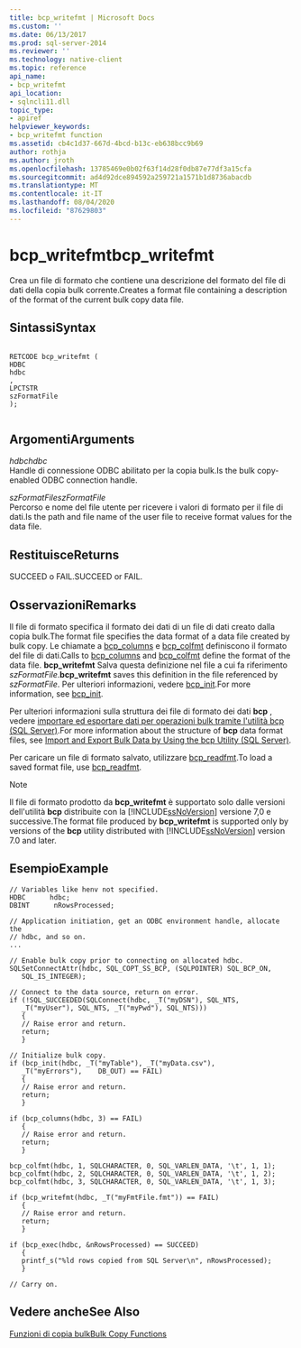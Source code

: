 ```yaml
---
title: bcp_writefmt | Microsoft Docs
ms.custom: ''
ms.date: 06/13/2017
ms.prod: sql-server-2014
ms.reviewer: ''
ms.technology: native-client
ms.topic: reference
api_name:
- bcp_writefmt
api_location:
- sqlncli11.dll
topic_type:
- apiref
helpviewer_keywords:
- bcp_writefmt function
ms.assetid: cb4c1d37-667d-4bcd-b13c-eb638bcc9b69
author: rothja
ms.author: jroth
ms.openlocfilehash: 13785469e0b02f63f14d28f0db87e77df3a15cfa
ms.sourcegitcommit: ad4d92dce894592a259721a1571b1d8736abacdb
ms.translationtype: MT
ms.contentlocale: it-IT
ms.lasthandoff: 08/04/2020
ms.locfileid: "87629803"
---
```

# <a name="bcp_writefmt"></a><span data-ttu-id="8dd65-102">bcp_writefmt</span><span class="sxs-lookup"><span data-stu-id="8dd65-102">bcp_writefmt</span></span>
  <span data-ttu-id="8dd65-103">Crea un file di formato che contiene una descrizione del formato del file di dati della copia bulk corrente.</span><span class="sxs-lookup"><span data-stu-id="8dd65-103">Creates a format file containing a description of the format of the current bulk copy data file.</span></span>  
  
## <a name="syntax"></a><span data-ttu-id="8dd65-104">Sintassi</span><span class="sxs-lookup"><span data-stu-id="8dd65-104">Syntax</span></span>  
  
```  
  
RETCODE bcp_writefmt (  
HDBC   
hdbc  
,  
LPCTSTR   
szFormatFile  
);  
  
```  
  
## <a name="arguments"></a><span data-ttu-id="8dd65-105">Argomenti</span><span class="sxs-lookup"><span data-stu-id="8dd65-105">Arguments</span></span>  
 <span data-ttu-id="8dd65-106">*hdbc*</span><span class="sxs-lookup"><span data-stu-id="8dd65-106">*hdbc*</span></span>  
 <span data-ttu-id="8dd65-107">Handle di connessione ODBC abilitato per la copia bulk.</span><span class="sxs-lookup"><span data-stu-id="8dd65-107">Is the bulk copy-enabled ODBC connection handle.</span></span>  
  
 <span data-ttu-id="8dd65-108">*szFormatFile*</span><span class="sxs-lookup"><span data-stu-id="8dd65-108">*szFormatFile*</span></span>  
 <span data-ttu-id="8dd65-109">Percorso e nome del file utente per ricevere i valori di formato per il file di dati.</span><span class="sxs-lookup"><span data-stu-id="8dd65-109">Is the path and file name of the user file to receive format values for the data file.</span></span>  
  
## <a name="returns"></a><span data-ttu-id="8dd65-110">Restituisce</span><span class="sxs-lookup"><span data-stu-id="8dd65-110">Returns</span></span>  
 <span data-ttu-id="8dd65-111">SUCCEED o FAIL.</span><span class="sxs-lookup"><span data-stu-id="8dd65-111">SUCCEED or FAIL.</span></span>  
  
## <a name="remarks"></a><span data-ttu-id="8dd65-112">Osservazioni</span><span class="sxs-lookup"><span data-stu-id="8dd65-112">Remarks</span></span>  
 <span data-ttu-id="8dd65-113">Il file di formato specifica il formato dei dati di un file di dati creato dalla copia bulk.</span><span class="sxs-lookup"><span data-stu-id="8dd65-113">The format file specifies the data format of a data file created by bulk copy.</span></span> <span data-ttu-id="8dd65-114">Le chiamate a [bcp_columns](bcp-columns.md) e [bcp_colfmt](bcp-colfmt.md) definiscono il formato del file di dati.</span><span class="sxs-lookup"><span data-stu-id="8dd65-114">Calls to [bcp_columns](bcp-columns.md) and [bcp_colfmt](bcp-colfmt.md) define the format of the data file.</span></span> <span data-ttu-id="8dd65-115">**bcp_writefmt** Salva questa definizione nel file a cui fa riferimento *szFormatFile*.</span><span class="sxs-lookup"><span data-stu-id="8dd65-115">**bcp_writefmt** saves this definition in the file referenced by *szFormatFile*.</span></span> <span data-ttu-id="8dd65-116">Per ulteriori informazioni, vedere [bcp_init](bcp-init.md).</span><span class="sxs-lookup"><span data-stu-id="8dd65-116">For more information, see [bcp_init](bcp-init.md).</span></span>  
  
 <span data-ttu-id="8dd65-117">Per ulteriori informazioni sulla struttura dei file di formato dei dati **bcp** , vedere [importare ed esportare dati per operazioni bulk tramite l'utilità bcp &#40;SQL Server&#41;](../import-export/import-and-export-bulk-data-by-using-the-bcp-utility-sql-server.md).</span><span class="sxs-lookup"><span data-stu-id="8dd65-117">For more information about the structure of **bcp** data format files, see [Import and Export Bulk Data by Using the bcp Utility &#40;SQL Server&#41;](../import-export/import-and-export-bulk-data-by-using-the-bcp-utility-sql-server.md).</span></span>  
  
 <span data-ttu-id="8dd65-118">Per caricare un file di formato salvato, utilizzare [bcp_readfmt](bcp-readfmt.md).</span><span class="sxs-lookup"><span data-stu-id="8dd65-118">To load a saved format file, use [bcp_readfmt](bcp-readfmt.md).</span></span>  
  
> [!NOTE]  
>  <span data-ttu-id="8dd65-119">Il file di formato prodotto da **bcp_writefmt** è supportato solo dalle versioni dell'utilità **bcp** distribuite con la [!INCLUDE[ssNoVersion](../../includes/ssnoversion-md.md)] versione 7,0 e successive.</span><span class="sxs-lookup"><span data-stu-id="8dd65-119">The format file produced by **bcp_writefmt** is supported only by versions of the **bcp** utility distributed with [!INCLUDE[ssNoVersion](../../includes/ssnoversion-md.md)] version 7.0 and later.</span></span>  
  
## <a name="example"></a><span data-ttu-id="8dd65-120">Esempio</span><span class="sxs-lookup"><span data-stu-id="8dd65-120">Example</span></span>  
  
```  
// Variables like henv not specified.  
HDBC      hdbc;  
DBINT      nRowsProcessed;  
  
// Application initiation, get an ODBC environment handle, allocate the  
// hdbc, and so on.  
...   
  
// Enable bulk copy prior to connecting on allocated hdbc.  
SQLSetConnectAttr(hdbc, SQL_COPT_SS_BCP, (SQLPOINTER) SQL_BCP_ON,  
   SQL_IS_INTEGER);  
  
// Connect to the data source, return on error.  
if (!SQL_SUCCEEDED(SQLConnect(hdbc, _T("myDSN"), SQL_NTS,  
   _T("myUser"), SQL_NTS, _T("myPwd"), SQL_NTS)))  
   {  
   // Raise error and return.  
   return;  
   }  
  
// Initialize bulk copy.   
if (bcp_init(hdbc, _T("myTable"), _T("myData.csv"),  
   _T("myErrors"),    DB_OUT) == FAIL)  
   {  
   // Raise error and return.  
   return;  
   }  
  
if (bcp_columns(hdbc, 3) == FAIL)  
   {  
   // Raise error and return.  
   return;  
   }  
  
bcp_colfmt(hdbc, 1, SQLCHARACTER, 0, SQL_VARLEN_DATA, '\t', 1, 1);  
bcp_colfmt(hdbc, 2, SQLCHARACTER, 0, SQL_VARLEN_DATA, '\t', 1, 2);  
bcp_colfmt(hdbc, 3, SQLCHARACTER, 0, SQL_VARLEN_DATA, '\t', 1, 3);  
  
if (bcp_writefmt(hdbc, _T("myFmtFile.fmt")) == FAIL)  
   {  
   // Raise error and return.  
   return;  
   }  
  
if (bcp_exec(hdbc, &nRowsProcessed) == SUCCEED)  
   {  
   printf_s("%ld rows copied from SQL Server\n", nRowsProcessed);  
   }  
  
// Carry on.  
```  
  
## <a name="see-also"></a><span data-ttu-id="8dd65-121">Vedere anche</span><span class="sxs-lookup"><span data-stu-id="8dd65-121">See Also</span></span>  
 [<span data-ttu-id="8dd65-122">Funzioni di copia bulk</span><span class="sxs-lookup"><span data-stu-id="8dd65-122">Bulk Copy Functions</span></span>](sql-server-driver-extensions-bulk-copy-functions.md)  
  
  
